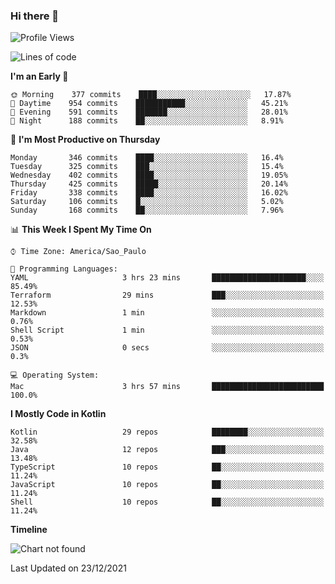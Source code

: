 ### Hi there 👋

<!--
**fernandonogueira/fernandonogueira** is a ✨ _special_ ✨ repository because its `README.md` (this file) appears on your GitHub profile.

Here are some ideas to get you started:

- 🔭 I’m currently working on ...
- 🌱 I’m currently learning ...
- 👯 I’m looking to collaborate on ...
- 🤔 I’m looking for help with ...
- 💬 Ask me about ...
- 📫 How to reach me: ...
- 😄 Pronouns: ...
- ⚡ Fun fact: ...
-->

<!--START_SECTION:waka-->
![Profile Views](http://img.shields.io/badge/Profile%20Views-1-blue)

![Lines of code](https://img.shields.io/badge/From%20Hello%20World%20I%27ve%20Written-329%20Thousand%20lines%20of%20code-blue)

**I'm an Early 🐤** 

```text
🌞 Morning    377 commits    ████░░░░░░░░░░░░░░░░░░░░░   17.87% 
🌆 Daytime    954 commits    ███████████░░░░░░░░░░░░░░   45.21% 
🌃 Evening    591 commits    ███████░░░░░░░░░░░░░░░░░░   28.01% 
🌙 Night      188 commits    ██░░░░░░░░░░░░░░░░░░░░░░░   8.91%

```
📅 **I'm Most Productive on Thursday** 

```text
Monday       346 commits    ████░░░░░░░░░░░░░░░░░░░░░   16.4% 
Tuesday      325 commits    ███░░░░░░░░░░░░░░░░░░░░░░   15.4% 
Wednesday    402 commits    ████░░░░░░░░░░░░░░░░░░░░░   19.05% 
Thursday     425 commits    █████░░░░░░░░░░░░░░░░░░░░   20.14% 
Friday       338 commits    ████░░░░░░░░░░░░░░░░░░░░░   16.02% 
Saturday     106 commits    █░░░░░░░░░░░░░░░░░░░░░░░░   5.02% 
Sunday       168 commits    ██░░░░░░░░░░░░░░░░░░░░░░░   7.96%

```


📊 **This Week I Spent My Time On** 

```text
⌚︎ Time Zone: America/Sao_Paulo

💬 Programming Languages: 
YAML                     3 hrs 23 mins       █████████████████████░░░░   85.49% 
Terraform                29 mins             ███░░░░░░░░░░░░░░░░░░░░░░   12.53% 
Markdown                 1 min               ░░░░░░░░░░░░░░░░░░░░░░░░░   0.76% 
Shell Script             1 min               ░░░░░░░░░░░░░░░░░░░░░░░░░   0.53% 
JSON                     0 secs              ░░░░░░░░░░░░░░░░░░░░░░░░░   0.3%

💻 Operating System: 
Mac                      3 hrs 57 mins       █████████████████████████   100.0%

```

**I Mostly Code in Kotlin** 

```text
Kotlin                   29 repos            ████████░░░░░░░░░░░░░░░░░   32.58% 
Java                     12 repos            ███░░░░░░░░░░░░░░░░░░░░░░   13.48% 
TypeScript               10 repos            ██░░░░░░░░░░░░░░░░░░░░░░░   11.24% 
JavaScript               10 repos            ██░░░░░░░░░░░░░░░░░░░░░░░   11.24% 
Shell                    10 repos            ██░░░░░░░░░░░░░░░░░░░░░░░   11.24%

```


**Timeline**

![Chart not found](https://raw.githubusercontent.com/fernandonogueira/fernandonogueira/master/charts/bar_graph.png) 


 Last Updated on 23/12/2021
<!--END_SECTION:waka-->
